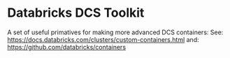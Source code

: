 # Databricks DCS Toolkit

A set of useful primatives for making more advanced DCS containers:
See: https://docs.databricks.com/clusters/custom-containers.html
and: https://github.com/databricks/containers

